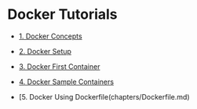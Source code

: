 # Docker Tutorials

* [1. Docker Concepts](chapters/Introduction.md)

* [2. Docker Setup](chapters/Setup.md)

* [3. Docker First Container](chapters/First.md)

* [4. Docker Sample Containers](chapters/ContainerSamples.md)

* [5. Docker Using Dockerfile(chapters/Dockerfile.md)
